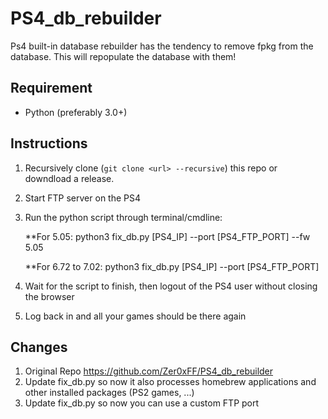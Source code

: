 # PS4_db_rebuilder

Ps4 built-in database rebuilder has the tendency to remove fpkg from the database. This will repopulate the database with them!

## Requirement

- Python (preferably 3.0+)

## Instructions

1) Recursively clone (`git clone <url> --recursive`)  this repo or downdload a release.
2) Start FTP server on the PS4
3) Run the python script through terminal/cmdline:

	**For 5.05:
	python3 fix_db.py [PS4_IP] --port [PS4_FTP_PORT] --fw 5.05 
	
	**For 6.72 to 7.02:
	python3 fix_db.py [PS4_IP] --port [PS4_FTP_PORT]

4) Wait for the script to finish, then logout of the PS4 user without closing the browser

5) Log back in and all your games should be there again

## Changes

1) Original Repo https://github.com/Zer0xFF/PS4_db_rebuilder
2) Update fix_db.py so now it also processes homebrew applications and other installed packages (PS2 games, ...)
3) Update fix_db.py so now you can use a custom FTP port

